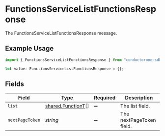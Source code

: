 # FunctionsServiceListFunctionsResponse

The FunctionsServiceListFunctionsResponse message.

## Example Usage

```typescript
import { FunctionsServiceListFunctionsResponse } from "conductorone-sdk-typescript/sdk/models/shared";

let value: FunctionsServiceListFunctionsResponse = {};
```

## Fields

| Field                                                         | Type                                                          | Required                                                      | Description                                                   |
| ------------------------------------------------------------- | ------------------------------------------------------------- | ------------------------------------------------------------- | ------------------------------------------------------------- |
| `list`                                                        | [shared.FunctionT](../../../sdk/models/shared/functiont.md)[] | :heavy_minus_sign:                                            | The list field.                                               |
| `nextPageToken`                                               | *string*                                                      | :heavy_minus_sign:                                            | The nextPageToken field.                                      |